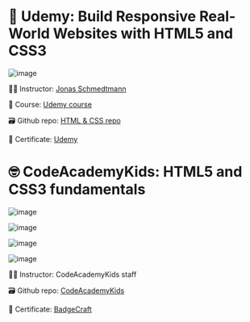 # 🤩 Udemy: Build Responsive Real-World Websites with HTML5 and CSS3

![image](https://github.com/Edveika/Edveika/assets/113787144/657ac525-130f-486c-9bd0-b591131688b8)

🧑‍🏫 Instructor: [Jonas Schmedtmann](https://www.udemy.com/user/jonasschmedtmann/)

📖 Course: [Udemy course](https://www.udemy.com/course/design-and-develop-a-killer-website-with-html5-and-css3/?couponCode=ST13MT40224)

🗃️ Github repo: [HTML & CSS repo](https://github.com/Edveika/Udemy-HTML-CSS)

📜 Certificate: [Udemy](https://www.udemy.com/certificate/UC-75717d49-e5be-44d1-9826-a6de0ab78a2f/)

# 🤓 CodeAcademyKids: HTML5 and CSS3 fundamentals

![image](https://github.com/Edveika/Edveika/assets/113787144/44b00a13-ec35-4a8e-a090-8133e8ca2525)

![image](https://github.com/Edveika/Edveika/assets/113787144/a176e96f-1572-4cbd-8fc5-2d5054be4771)

![image](https://github.com/Edveika/Edveika/assets/113787144/c2bb12f0-a10b-48dc-ab2e-7bbee257ff48)

![image](https://github.com/Edveika/Edveika/assets/113787144/22bc4d4b-2637-4552-810a-f17ec20a53cd)


🧑‍🏫 Instructor: CodeAcademyKids staff

🗃️ Github repo: [CodeAcademyKids](https://github.com/Edveika/Code-Academy-Kids-HTML)

📜 Certificate: [BadgeCraft](https://www.badgecraft.eu/en/projects/6132)
